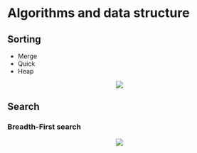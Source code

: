 # Algorithms and data structure

## Sorting
- Merge
- Quick
- Heap

<p align="center">
<img src=https://user-images.githubusercontent.com/91337423/154804332-47603e11-1820-4e0e-9fb5-a80ef010ddbe.png>
</p>

## Search

### Breadth-First search
<p align="center">
<img src=https://user-images.githubusercontent.com/91337423/154810422-6d8a1dc5-e465-4434-a59c-9c2d87918ad8.png>
</p>
